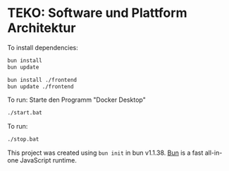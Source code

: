 # TEKO: Software und Plattform Architektur

To install dependencies:

```bash
bun install
bun update

bun install ./frontend
bun update ./frontend
```

To run:
Starte den Programm "Docker Desktop"

```bash
./start.bat
```
To run:

```bash
./stop.bat
```

This project was created using `bun init` in bun v1.1.38. [Bun](https://bun.sh) is a fast all-in-one JavaScript runtime.
